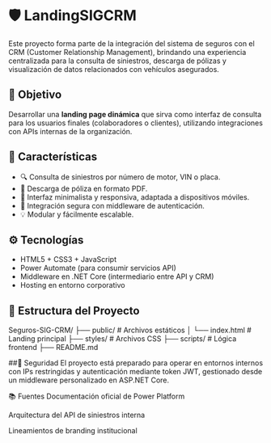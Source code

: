# 🛡️ LandingSIGCRM

Este proyecto forma parte de la integración del sistema de seguros con el CRM (Customer Relationship Management), brindando una experiencia centralizada para la consulta de siniestros, descarga de pólizas y visualización de datos relacionados con vehículos asegurados.

## 🚀 Objetivo

Desarrollar una **landing page dinámica** que sirva como interfaz de consulta para los usuarios finales (colaboradores o clientes), utilizando integraciones con APIs internas de la organización.

## 🧩 Características

- 🔍 Consulta de siniestros por número de motor, VIN o placa.
- 📄 Descarga de póliza en formato PDF.
- 🎨 Interfaz minimalista y responsiva, adaptada a dispositivos móviles.
- 🔐 Integración segura con middleware de autenticación.
- 💡 Modular y fácilmente escalable.

## ⚙️ Tecnologías

- HTML5 + CSS3 + JavaScript
- Power Automate (para consumir servicios API)
- Middleware en .NET Core (intermediario entre API y CRM)
- Hosting en entorno corporativo

## 📂 Estructura del Proyecto

Seguros-SIG-CRM/ ├── public/ # Archivos estáticos │ └── index.html # Landing principal ├── styles/ # Archivos CSS ├── scripts/ # Lógica frontend ├── README.md 

##🔐 Seguridad
El proyecto está preparado para operar en entornos internos con IPs restringidas y autenticación mediante token JWT, gestionado desde un middleware personalizado en ASP.NET Core.

📚 Fuentes
Documentación oficial de Power Platform

Arquitectura del API de siniestros interna

Lineamientos de branding institucional
